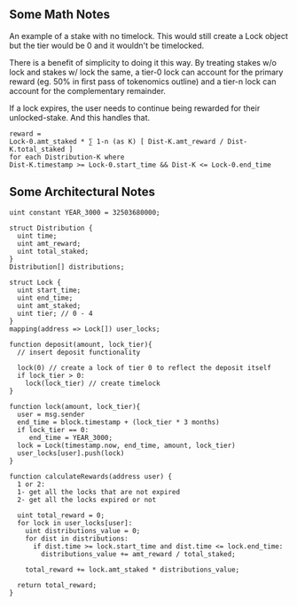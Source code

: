 ## Some Math Notes

An example of a stake with no timelock. This would still create a Lock object but the tier would be 0 and it wouldn't be timelocked.

There is a benefit of simplicity to doing it this way. By treating stakes w/o lock and stakes w/ lock the same, a tier-0 lock can account for the primary reward (eg. 50% in first pass of tokenomics outline) and a tier-n lock can account for the complementary remainder.

If a lock expires, the user needs to continue being rewarded for their unlocked-stake. And this handles that.

```
reward = 
Lock-0.amt_staked * ∑ 1-n (as K) [ Dist-K.amt_reward / Dist-K.total_staked ]
for each Distribution-K where
Dist-K.timestamp >= Lock-0.start_time && Dist-K <= Lock-0.end_time
```

## Some Architectural Notes

```
uint constant YEAR_3000 = 32503680000;

struct Distribution {
  uint time;
  uint amt_reward;
  uint total_staked;
}
Distribution[] distributions;

struct Lock {
  uint start_time;
  uint end_time;
  uint amt_staked;
  uint tier; // 0 - 4
}
mapping(address => Lock[]) user_locks;

function deposit(amount, lock_tier){
  // insert deposit functionality

  lock(0) // create a lock of tier 0 to reflect the deposit itself
  if lock_tier > 0:
    lock(lock_tier) // create timelock 
}

function lock(amount, lock_tier){
  user = msg.sender
  end_time = block.timestamp + (lock_tier * 3 months)
  if lock_tier == 0:
     end_time = YEAR_3000;
  lock = Lock(timestamp.now, end_time, amount, lock_tier)
  user_locks[user].push(lock)
}

function calculateRewards(address user) {
  1 or 2:
  1- get all the locks that are not expired
  2- get all the locks expired or not

  uint total_reward = 0;
  for lock in user_locks[user]:
    uint distributions_value = 0;
    for dist in distributions:
      if dist.time >= lock.start_time and dist.time <= lock.end_time:
        distributions_value += amt_reward / total_staked;

    total_reward += lock.amt_staked * distributions_value;        

  return total_reward;
}

```


